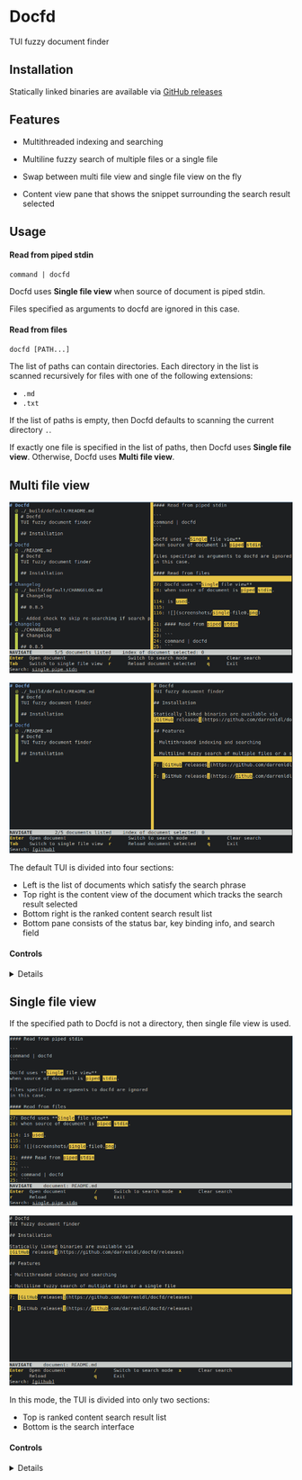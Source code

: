 # Docfd
TUI fuzzy document finder

## Installation

Statically linked binaries are available via
[GitHub releases](https://github.com/darrenldl/docfd/releases)

## Features

- Multithreaded indexing and searching

- Multiline fuzzy search of multiple files or a single file

- Swap between multi file view and single file view on the fly

- Content view pane that shows the snippet surrounding the search result selected

## Usage

#### Read from piped stdin

```
command | docfd
```

Docfd uses **Single file view**
when source of document is piped stdin.

Files specified as arguments to docfd are ignored
in this case.

#### Read from files

```
docfd [PATH...]
```

The list of paths can contain directories.
Each directory in the list is scanned recursively for
files with one of the following extensions:

- `.md`
- `.txt`

If the list of paths is empty,
then Docfd defaults to scanning the
current directory `.`.

If exactly one file is specified
in the list of paths, then Docfd uses **Single file view**.
Otherwise, Docfd uses **Multi file view**.

## Multi file view

![](screenshots/main0.png)

![](screenshots/main1.png)

The default TUI is divided into four sections:
- Left is the list of documents which satisfy the search phrase
- Top right is the content view of the document which tracks the search result selected
- Bottom right is the ranked content search result list
- Bottom pane consists of the status bar, key binding info, and search field

#### Controls

<details>

Docfd operates in modes, the initial mode is `Navigation` mode.

`Navigation` mode
- Scroll down the document list
  - `j`
  - Down arrow
  - Page down
  - Scroll down with mouse wheel when hovering above the area
- Scroll up the document list
  - `k`
  - Up arrow
  - Page up
  - Scroll up with mouse wheel when hovering above the area
- Scroll down the content search result list
  - `Shift`+`j`
  - `Shift`+Down arrow
  - `Shift`+Page down
  - Scroll down with mouse wheel when hovering above the area
- Scroll up the document list
  - `Shift`+`k`
  - `Shift`+Up arrow
  - `Shift`+Page up
  - Scroll up with mouse wheel when hovering above the area
- Open document
  - `Enter`
    - Docfd tries to use `$VISUAL` first, if that fails then Docfd tries `$EDITOR`
- Switch to single file view
  - `Tab`
- Switch to `Search` mode
  - `/`
- Clear search phrase
  - `x`
- Exit Docfd
  - `q` or `Ctrl+c`

`Search` mode
- Search field is active in this mode
- `Enter` to confirm search phrase and exit search mode

</details>

## Single file view

If the specified path to Docfd is not a directory, then single file view
is used.

![](screenshots/single-file0.png)

![](screenshots/single-file1.png)

In this mode, the TUI is divided into only two sections:
- Top is ranked content search result list
- Bottom is the search interface

#### Controls

<details>

The controls are simplified in single file view,
namely `Shift` is optional for scrolling through search result list.

`Navigation` mode
- Scroll down the content search result list
  - `j`
  - Down arrow
  - Page down
  - `Shift`+`j`
  - `Shift`+Down arrow
  - `Shift`+Page down
  - Scroll down with mouse wheel when hovering above the area
- Scroll up the document list
  - `k`
  - Up arrow
  - Page up
  - `Shift`+`k`
  - `Shift`+Up arrow
  - `Shift`+Page up
  - Scroll up with mouse wheel when hovering above the area
- Open document
  - `Enter`
    - Docfd tries to use `$VISUAL` first, if that fails then Docfd tries `$EDITOR`
- Switch to multi file view
  - `Tab`
- Switch to `Search` mode
  - `/`
- Clear search phrase
  - `x`
- Exit Docfd
  - `q` or `Ctrl+c`

`Search` mode
- Search field is active in this mode
- `Enter` to confirm search phrase and exit search mode

</details>
